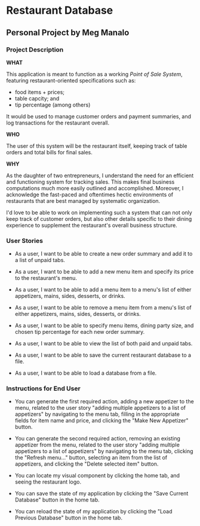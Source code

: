 # Restaurant Database

## Personal Project by Meg Manalo

### Project Description

**WHAT**

This application is meant to function as a working *Point of Sale System*, featuring restaurant-oriented specifications such as:
- food items + prices;
- table capcity; and
- tip percentage (among others)

It would be used to manage customer orders and payment summaries, and log transactions for the restaurant overall.

**WHO**

The user of this system will be the restaurant itself, keeping track of table orders and total bills for final sales. 

**WHY**

As the daughter of two entrepreneurs, I understand the need for an efficient and functioning system for tracking sales. This makes final business computations much more easily outlined and accomplished. Moreover, I acknowledge the fast-paced and oftentimes hectic environments of restaurants that are best managed by systematic organization.

I'd love to be able to work on implementing such a system that can not only keep track of customer orders, but also other details specific to their dining experience to supplement the restaurant's overall business structure.

### User Stories

- As a user, I want to be able to create a new order summary and add it to a list of unpaid tabs.

- As a user, I want to be able to add a new menu item and specify its price to the restaurant's menu.

- As a user, I want to be able to add a menu item to a menu's list of either appetizers, mains, sides, desserts, or drinks.

- As a user, I want to be able to remove a menu item from a menu's list of either appetizers, mains, sides, desserts, or drinks.

- As a user, I want to be able to specify menu items, dining party size, and chosen tip percentage for each new order summary.

- As a user, I want to be able to view the list of both paid and unpaid tabs.

- As a user, I want to be able to save the current restaurant database to a file.

- As a user, I want to be able to load a database from a file.

### Instructions for End User

- You can generate the first required action, adding a new appetizer to the menu, related to the user story "adding multiple appetizers to a list of appetizers" by navigating to the menu tab, filling in the appropriate fields for item name and price, and clicking the "Make New Appetizer" button.

- You can generate the second required action, removing an existing appetizer from the menu, related to the user story "adding multiple appetizers to a list of appetizers" by navigating to the menu tab, clicking the "Refresh menu..." button, selecting an item from the list of appetizers, and clicking the "Delete selected item" button.

- You can locate my visual component by clicking the home tab, and seeing the restaurant logo.

- You can save the state of my application by clicking the "Save Current Database" button in the home tab.

- You can reload the state of my application by clicking the "Load Previous Database" button in the home tab.
